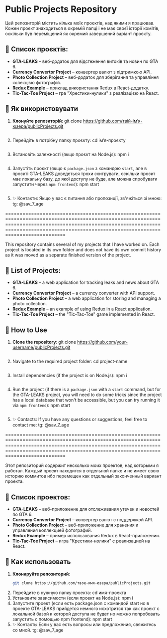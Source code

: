 # Public Projects Repository

Цей репозиторій містить кілька моїх проєктів, над якими я працював. Кожен проєкт знаходиться в окремій папці і не має своєї історії комітів, оскільки був переміщений як окремий завершений варіант проєкту.

## 📂 Список проєктів:
- **GTA-LEAKS** – веб-додаток для відстеження витоків та новин по GTA 6.
- **Currency Convertor Project** – конвертер валют з підтримкою API.
- **Photo Collection Project** – веб-додаток для зберігання та управління колекцією фотографій.
- **Redux Example** – приклад використання Redux в React-додатку.
- **Tic-Tac-Toe Project** – гра "Хрестики-нулики" з реалізацією на React.

## 🔧 Як використовувати
1. **Клонуйте репозиторій**:
   git clone https://github.com/твій-ім’я-юзера/publicProjects.git
   ```
2. Перейдіть в потрібну папку проєкту:
   cd ім’я-проєкту
   ```
3. Встановіть залежності (якщо проєкт на Node.js):
   npm i
   ```
4. Запустіть проєкт (якщо є `package.json` з командою `start`, але в проєкті GTA-LEAKS доведеться трохи схитрувати, оскільки проєкт має локальну базу, до якої доступу не буде, але можна спробувати запустити через `npm frontend`):
   npm start
   ```

5. ✨ Контакти:
   Якщо у вас є питання або пропозиції, зв'яжіться зі мною:
   tg: @sav_7_age

=============================================================================================================================================================================================================================================

This repository contains several of my projects that I have worked on. Each project is located in its own folder and does not have its own commit history as it was moved as a separate finished version of the project.

## 📂 List of Projects:
- **GTA-LEAKS** – a web application for tracking leaks and news about GTA 6.
- **Currency Convertor Project** – a currency converter with API support.
- **Photo Collection Project** – a web application for storing and managing a photo collection.
- **Redux Example** – an example of using Redux in a React application.
- **Tic-Tac-Toe Project** – the "Tic-Tac-Toe" game implemented in React.

## 🔧 How to Use
1. **Clone the repository**:
   git clone https://github.com/your-username/publicProjects.git
   ```
2. Navigate to the required project folder:
   cd project-name
   ```
3. Install dependencies (if the project is on Node.js):
   npm i
   ```
4. Run the project (if there is a `package.json` with a `start` command, but for the GTA-LEAKS project, you will need to do some tricks since the project has a local database that won't be accessible, but you can try running it via `npm frontend`):
   npm start
   ```

5. ✨ Contacts:
   If you have any questions or suggestions, feel free to contact me:
   tg: @sav_7_age


=============================================================================================================================================================================================================================================

Этот репозиторий содержит несколько моих проектов, над которыми я работал. Каждый проект находится в отдельной папке и не имеет свою историю коммитов ибо перемещен как отдельный законченный вариант проекта.

## 📂 Список проектов:
- **GTA-LEAKS** – веб-приложение для отслеживания утечек и новостей по GTA 6.
- **Currency Convertor Project** – конвертер валют с поддержкой API.
- **Photo Collection Project** – веб-приложение для хранения и управления коллекцией фотографий.
- **Redux Example** – пример использования Redux в React-приложении.
- **Tic-Tac-Toe Project** – игра "Крестики-нолики" с реализацией на React.

## 🔧 Как использовать
1. **Клонируйте репозиторий**:
   ```sh
   git clone https://github.com/твое-имя-юзера/publicProjects.git
2. Перейдите в нужную папку проекта:
   cd имя-проекта
3. Установите зависимости (если проект на Node.js):
   npm i
4. Запустите проект (если есть package.json с командой start но в проекте GTA-LEAKS прийдется немного исхотрится так как проект с локальной базой к которой доступа не будет но можно попробовать запустить с помощью npm frontend):
   npm start
5. ✨ Контакты
   Если у вас есть вопросы или предложения, свяжитесь со мной.
      tg: @sav_7_age
